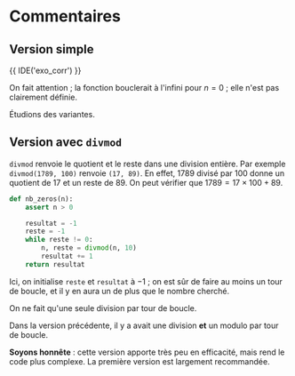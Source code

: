 # Commentaires

## Version simple

{{ IDE('exo_corr') }}

On fait attention ; la fonction bouclerait à l'infini pour $n=0$ ; elle n'est pas clairement définie.

Étudions des variantes.

## Version avec `divmod`

`divmod` renvoie le quotient et le reste dans une division entière. Par exemple `divmod(1789, 100)` renvoie `(17, 89)`. En effet, $1789$ divisé par $100$ donne un quotient de $17$ et un reste de $89$. On peut vérifier que $1789 = 17×100 + 89$.

```python
def nb_zeros(n):
    assert n > 0

    resultat = -1
    reste = -1
    while reste != 0:
        n, reste = divmod(n, 10)
        resultat += 1
    return resultat
```

Ici, on initialise `reste` et `resultat` à $-1$ ; on est sûr de faire au moins un tour de boucle, et il y en aura un de plus que le nombre cherché.

On ne fait qu'une seule division par tour de boucle.

Dans la version précédente, il y a avait une division **et** un modulo par tour de boucle.

**Soyons honnête** : cette version apporte très peu en efficacité, mais rend le code plus complexe. La première version est largement recommandée.
